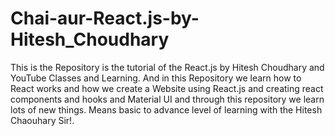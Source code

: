 # Chai-aur-React.js-by-Hitesh_Choudhary

This is the Repository is the tutorial of the React.js by Hitesh Choudhary and YouTube Classes and Learning.
And in this Repository we learn how to React works and how we create a Website using React.js and creating react components and hooks and Material UI and through this repository we learn lots of new things. Means basic to advance level of learning with the Hitesh Chaouhary Sir!.